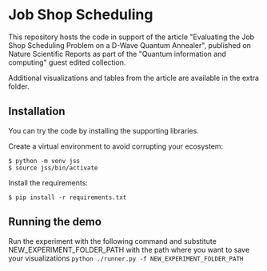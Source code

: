 # Job Shop Scheduling
This repository hosts the code in support of the article "Evaluating the Job Shop Scheduling Problem on a D-Wave Quantum Annealer", published on Nature Scientific Reports as part of the "Quantum information and computing" guest edited collection. 

Additional visualizations and tables from the article are available in the extra folder.

## Installation
You can try the code by installing the supporting libraries. 

Create a virtual environment to avoid corrupting your ecosystem:
```
$ python -m venv jss
$ source jss/bin/activate
```

Install the requirements:
```
$ pip install -r requirements.txt
```

## Running the demo
Run the experiment with the following command and substitute NEW_EXPERIMENT_FOLDER_PATH with the path where you want to save your visualizations
`python ./runner.py -f NEW_EXPERIMENT_FOLDER_PATH`
